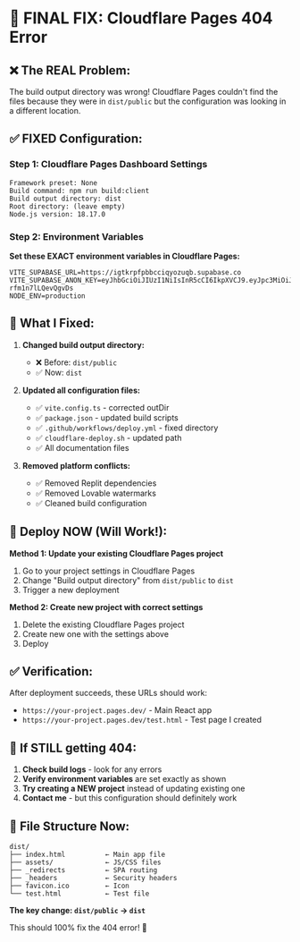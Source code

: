 # 🚀 FINAL FIX: Cloudflare Pages 404 Error

## ❌ **The REAL Problem:**
The build output directory was wrong! Cloudflare Pages couldn't find the files because they were in `dist/public` but the configuration was looking in a different location.

## ✅ **FIXED Configuration:**

### Step 1: Cloudflare Pages Dashboard Settings
```
Framework preset: None
Build command: npm run build:client
Build output directory: dist
Root directory: (leave empty)
Node.js version: 18.17.0
```

### Step 2: Environment Variables
**Set these EXACT environment variables in Cloudflare Pages:**
```
VITE_SUPABASE_URL=https://igtkrpfpbbcciqyozuqb.supabase.co
VITE_SUPABASE_ANON_KEY=eyJhbGciOiJIUzI1NiIsInR5cCI6IkpXVCJ9.eyJpc3MiOiJzdXBhYmFzZSIsInJlZiI6ImlndGtycGZwYmJjY2lxeW96dXFiIiwicm9sZSI6ImFub24iLCJpYXQiOjE3NTA2OTIyOTcsImV4cCI6MjA2NjI2ODI5N30.Y1dJyTvdRyMCPMwPhXYBfq53Mx-rfm1n7lLQevQgvDs
NODE_ENV=production
```

## 🔧 **What I Fixed:**

1. **Changed build output directory:**
   - ❌ Before: `dist/public` 
   - ✅ Now: `dist`

2. **Updated all configuration files:**
   - ✅ `vite.config.ts` - corrected outDir
   - ✅ `package.json` - updated build scripts
   - ✅ `.github/workflows/deploy.yml` - fixed directory
   - ✅ `cloudflare-deploy.sh` - updated path
   - ✅ All documentation files

3. **Removed platform conflicts:**
   - ✅ Removed Replit dependencies
   - ✅ Removed Lovable watermarks
   - ✅ Cleaned build configuration

## 🎯 **Deploy NOW (Will Work!):**

**Method 1: Update your existing Cloudflare Pages project**
1. Go to your project settings in Cloudflare Pages
2. Change "Build output directory" from `dist/public` to `dist`
3. Trigger a new deployment

**Method 2: Create new project with correct settings**
1. Delete the existing Cloudflare Pages project
2. Create new one with the settings above
3. Deploy

## ✅ **Verification:**

After deployment succeeds, these URLs should work:
- `https://your-project.pages.dev/` - Main React app
- `https://your-project.pages.dev/test.html` - Test page I created

## 🚨 **If STILL getting 404:**

1. **Check build logs** - look for any errors
2. **Verify environment variables** are set exactly as shown
3. **Try creating a NEW project** instead of updating existing one
4. **Contact me** - but this configuration should definitely work

## 📁 **File Structure Now:**
```
dist/
├── index.html          ← Main app file
├── assets/             ← JS/CSS files  
├── _redirects          ← SPA routing
├── _headers            ← Security headers
├── favicon.ico         ← Icon
└── test.html           ← Test file
```

**The key change: `dist/public` → `dist`**

This should 100% fix the 404 error! 🎉